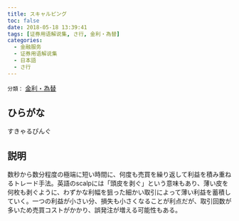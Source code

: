 ```yaml
---
title: スキャルピング
toc: false
date: 2018-05-18 13:39:41
tags: [证券用语解说集, さ行, 金利・為替]
categories:
  - 金融服务
  - 证券用语解说集
  - 日本語
  - さ行
---
```


`分類：` [金利・為替](/tags/金利・為替/)

## ひらがな

すきゃるぴんぐ

## 説明

数秒から数分程度の極端に短い時間に、何度も売買を繰り返して利益を積み重ねるトレード手法。英語のscalpには「頭皮を剥ぐ」という意味もあり、薄い皮を何枚も剥ぐように、わずかな利幅を狙った細かい取引によって薄い利益を蓄積していく。一つの利益が小さい分、損失も小さくなることが利点だが、取引回数が多いため売買コストがかかり、誤発注が増える可能性もある。
